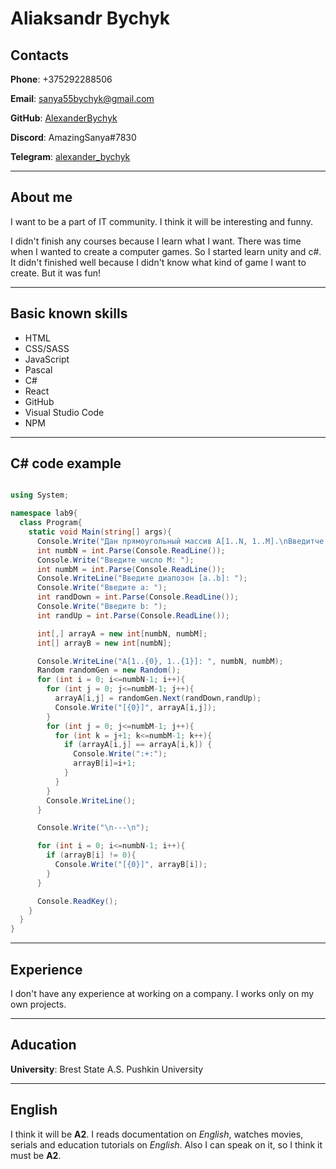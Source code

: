 
# Aliaksandr Bychyk

## Contacts

__Phone__: +375292288506

__Email__: sanya55bychyk@gmail.com

__GitHub__: [AlexanderBychyk](https://github.com/AlexanderBychyk)

__Discord__: AmazingSanya#7830

__Telegram__: [alexander_bychyk](https://t.me/alexander_bychyk)

***

## About me

I want to be a part of IT community. I think it will be interesting and funny.

I didn't finish any courses because I learn what I want. There was time when I wanted to create a computer games. So I started learn unity and c#. It didn't finished well because I didn't know what kind of game I want to create. But it was fun!

***

## Basic known skills

* HTML
* CSS/SASS
* JavaScript
* Pascal
* C#
* React
* GitHub
* Visual Studio Code
* NPM

***

## C# code example

```C#

using System;

namespace lab9{
  class Program{
    static void Main(string[] args){
      Console.Write("Дан прямоугольный массив A[1..N, 1..M].\nВведитче целое число N: ");
      int numbN = int.Parse(Console.ReadLine());
      Console.Write("Введите число M: ");
      int numbM = int.Parse(Console.ReadLine());
      Console.WriteLine("Введите диапозон [a..b]: ");
      Console.Write("Введите a: ");
      int randDown = int.Parse(Console.ReadLine());
      Console.Write("Введите b: ");
      int randUp = int.Parse(Console.ReadLine());

      int[,] arrayA = new int[numbN, numbM];
      int[] arrayB = new int[numbN];

      Console.WriteLine("A[1..{0}, 1..{1}]: ", numbN, numbM);
      Random randomGen = new Random();
      for (int i = 0; i<=numbN-1; i++){
        for (int j = 0; j<=numbM-1; j++){
          arrayA[i,j] = randomGen.Next(randDown,randUp);
          Console.Write("[{0}]", arrayA[i,j]);
        }
        for (int j = 0; j<=numbM-1; j++){
          for (int k = j+1; k<=numbM-1; k++){
            if (arrayA[i,j] == arrayA[i,k]) {
              Console.Write(":+:");
              arrayB[i]=i+1;
            }
          }
        }
        Console.WriteLine();
      }

      Console.Write("\n---\n");

      for (int i = 0; i<=numbN-1; i++){
        if (arrayB[i] != 0){
          Console.Write("[{0}]", arrayB[i]);
        }
      }

      Console.ReadKey();
    }
  }
}

```

***

## Experience

I don't have any experience at working on a company. I works only on my own projects.

***

## Aducation

__University__: Brest State A.S. Pushkin University

***

## English

I think it will be __A2__. I reads documentation on *English*, watches movies, serials and education tutorials on *English*. Also I can speak on it, so I think it must be __A2__.

